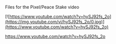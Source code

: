 
Files for the Pixel/Peace Stake video 

[![https://www.youtube.com/watch?v=hySJ92fs_2o](https://img.youtube.com/vi/hySJ92fs_2o/0.jpg)](https://www.youtube.com/watch?v=hySJ92fs_2o)

https://www.youtube.com/watch?v=hySJ92fs_2o


